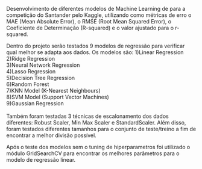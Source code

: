 Desenvolvimento de diferentes modelos de Machine Learning de para a competição do Santander pelo Kaggle, utilizando como métricas de erro o MAE (Mean Absolute Error), o RMSE (Root Mean Squared Error), o Coeficiente de Determinação (R-squared) e o valor ajustado para o r-squared. <br>

Dentro do projeto serão testados 9 modelos de regressão para verificar qual melhor se adapta aos dados. Os modelos são: 
1)Linear Regression<br>
2)Ridge Regression<br>
3)Neural Network Regression<br>
4)Lasso Regression<br>
5)Decision Tree Regression<br>
6)Random Forest<br>
7)KNN Model (K-Nearest Neighbours)<br>
8)SVM Model (Support Vector Machines)<br>
9)Gaussian Regression<br>
<br>
Também foram testadas 3 técnicas de escalonamento dos dados diferentes: Robust Scaler, Min Max Scaler e StandardScaler. Além disso, foram testados diferentes tamanhos para o conjunto de teste/treino a fim de encontrar a melhor divisão possível.<br>

Após o teste dos modelos sem o tuning de hiperparametros foi utilizado o módulo GridSearchCV para encontrar os melhores parâmetros para o modelo de regressão linear.
